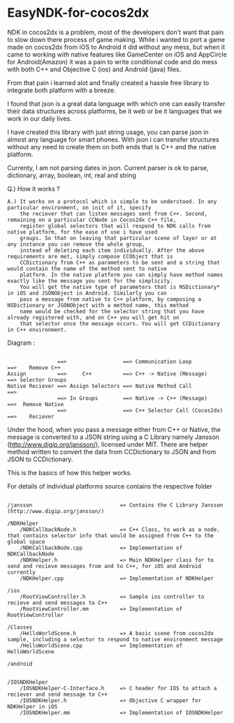 EasyNDK-for-cocos2dx
====================

NDK in cocos2dx is a problem, most of the developers don't want that pain to slow down there process of game making.
While i wanted to port a game made on cocos2dx from iOS to Android it did without any mess, but when it came to
working with native features like GameCenter on iOS and AppCircle for Android(Amazon) it was a pain to write 
conditional code and do mess with both C++ and Objective C (ios) and Android (java) files.

From that pain i learned alot and finally created a hassle free library to integrate both platform with a breeze.

I found that json is a great data language with which one can easily transfer their data structures across platforms,
be it web or be it languages that we work in our daily lives.

I have created this library with just string usage, you can parse json in almost any language for smart phones.
With json i can transfer structures without any need to create them on both ends that is C++ and the native platform.

Currenty, I am not parsing dates in json. Current parser is ok to parse, dictionary, array, boolean, int, real and string


Q.) How it works ?
```
A.) It works on a protocol which is simple to be understood. In any particular environment, on init of it, specify
    the reciever that can listen messages sent from C++. Second, remaining on a particular CCNode in Cocos2dx C++ file,
    register global selectors that will respond to NDK calls from native platform, for the ease of use i have used
    groups. So that on leaving that particular scene of layer or at any instance you can remove the whole group,
    instead of deleting each item individually. After the above requirements are met, simply compose CCObject that is
    CCDictionary from C++ as parameters to be sent and a string that would contain the name of the method sent to native
    platform. In the native platform you can simply have method names exactly like the message you sent for the simplicity.
    You will get the native type of parameters that is NSDictionary* in iOS and JSONObject in Android. Similarly you can
    pass a message from native to C++ platform, by composing a NSDictionary or JSONObject with a method name, this method
    name would be checked for the selector string that you have already registered with, and on C++ you will get hit on
    that selector once the message occurs. You will get CCDictionary in C++ environment.
```


Diagram :

```

                ==>                  ==> Communication Loop             ==>    Remove C++
Assign          ==>     C++          ==> C++ -> Native (Message)        ==> Selector Groups
Native Reciever ==> Assign Selectors ==> Native Method Call             ==>
                ==> In Groups        ==> Native -> C++ (Message)        ==>  Remove Native
                ==>                  ==> C++ Selector Call (Cocos2dx)   ==>    Reciever
```
                
                
Under the hood, when you pass a message either from C++ or Native, the message is converted to a JSON string using a C
Library namely Jansson (http://www.digip.org/jansson/), licensed under MIT. There are helper method written to convert 
the data from CCDictionary to JSON and from JSON to CCDictionary.

This is the basics of how this helper works.

For details of individual platforms source contains the respective folder

```

/jansson                            => Contains the C Library Jansson (http://www.digip.org/jansson/)

/NDKHelper
    /NDKCallbackNode.h              => C++ Class, to work as a node, that contains selector info that would be assigned from C++ to the global space
    /NDKCallbackNode.cpp            => Implementation of NDKCallbackNode
    /NDKHelper.h                    => Main NDKHelper class for to send and recieve messages from and to C++, for iOS and Android currently
    /NDKHelper.cpp                  => Implementation of NDKHelper
    
/ios
    /RootViewController.h           => Sample ios controller to recieve and send messages to C++
    /RootViewController.mm          => Implementation of RootViewController
    
/Classes
    /HelloWorldScene.h              => A basic scene from cocos2dx sample, including a selector to respond to native environment message
    /HelloWorldScene.cpp            => Implementation of HelloWorldScene

/android
    

/IOSNDKHelper
    /IOSNDKHelper-C-Interface.h     => C header for IOS to attach a reciever and send message to C++
    /IOSNDKHelper.h                 => Objective C wrapper for NDKHelper in iOS
    /IOSNDKHelper.mm                => Implementation of IOSNDKHelper
```
